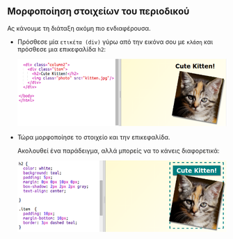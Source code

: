 ## Μορφοποίηση στοιχείων του περιοδικού

Ας κάνουμε τη διάταξη ακόμη πιο ενδιαφέρουσα.

+ Πρόσθεσε μία `ετικέτα (div)` γύρω από την εικόνα σου με `κλάση` και πρόσθεσε μια επικεφαλίδα `h2`:
    
    ![screenshot](images/magazine-item.png)

+ Τώρα μορφοποίησε το στοιχείο και την επικεφαλίδα.
    
    Ακολουθεί ένα παράδειγμα, αλλά μπορείς να το κάνεις διαφορετικά:
    
    ![screenshot](images/magazine-item-style.png)
